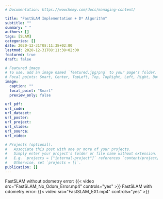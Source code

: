 ```yaml
---
# Documentation: https://wowchemy.com/docs/managing-content/

title: "FastSLAM Implementation + D* Algorithm"
subtitle: ""
summary: " "
authors: []
tags: [SLAM]
categories: []
date: 2020-12-31T08:11:38+02:00
lastmod: 2020-12-31T08:11:38+02:00
featured: true
draft: false

# Featured image
# To use, add an image named `featured.jpg/png` to your page's folder.
# Focal points: Smart, Center, TopLeft, Top, TopRight, Left, Right, BottomLeft, Bottom, BottomRight.
image:
  caption: ""
  focal_point: "Smart"
  preview_only: false

url_pdf: 
url_code:
url_dataset: 
url_poster:
url_project:
url_slides:
url_source:
url_video: 

# Projects (optional).
#   Associate this post with one or more of your projects.
#   Simply enter your project's folder or file name without extension.
#   E.g. `projects = ["internal-project"]` references `content/project/deep-learning/index.md`.
#   Otherwise, set `projects = []`.
publication: []
---
```

FastSLAM without odometry error:
{{< video src="FastSLAM_No_Odom_Error.mp4" controls="yes" >}}
FastSLAM with odometry error:
{{< video src="FastSLAM_EX1.mp4" controls="yes" >}}

